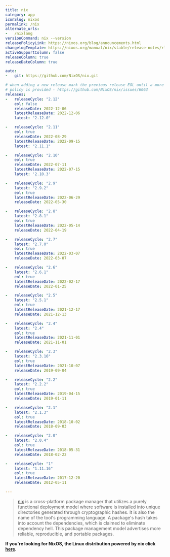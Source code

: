 ```yaml
---
title: nix
category: app
iconSlug: nixos
permalink: /nix
alternate_urls:
-   /nixlang
versionCommand: nix --version
releasePolicyLink: https://nixos.org/blog/announcements.html
changelogTemplate: https://nixos.org/manual/nix/stable/release-notes/rl-__RELEASE_CYCLE__.html
activeSupportColumn: false
releaseColumn: true
releaseDateColumn: true

auto:
-   git: https://github.com/NixOS/nix.git

# when adding a new release mark the previous release EOL until a more detailed
# policy is provided - https://github.com/NixOS/nix/issues/6063
releases:
-   releaseCycle: "2.12"
    eol: false
    releaseDate: 2022-12-06
    latestReleaseDate: 2022-12-06
    latest: "2.12.0"

-   releaseCycle: "2.11"
    eol: true
    releaseDate: 2022-08-29
    latestReleaseDate: 2022-09-15
    latest: "2.11.1"

-   releaseCycle: "2.10"
    eol: true
    releaseDate: 2022-07-11
    latestReleaseDate: 2022-07-15
    latest: '2.10.3'

-   releaseCycle: "2.9"
    latest: "2.9.2"
    eol: true
    latestReleaseDate: 2022-06-29
    releaseDate: 2022-05-30

-   releaseCycle: "2.8"
    latest: "2.8.1"
    eol: true
    latestReleaseDate: 2022-05-14
    releaseDate: 2022-04-19

-   releaseCycle: "2.7"
    latest: "2.7.0"
    eol: true
    latestReleaseDate: 2022-03-07
    releaseDate: 2022-03-07

-   releaseCycle: "2.6"
    latest: "2.6.1"
    eol: true
    latestReleaseDate: 2022-02-17
    releaseDate: 2022-01-25

-   releaseCycle: "2.5"
    latest: "2.5.1"
    eol: true
    latestReleaseDate: 2021-12-17
    releaseDate: 2021-12-13

-   releaseCycle: "2.4"
    latest: "2.4"
    eol: true
    latestReleaseDate: 2021-11-01
    releaseDate: 2021-11-01

-   releaseCycle: "2.3"
    latest: "2.3.16"
    eol: true
    latestReleaseDate: 2021-10-07
    releaseDate: 2019-09-04

-   releaseCycle: "2.2"
    latest: "2.2.2"
    eol: true
    latestReleaseDate: 2019-04-15
    releaseDate: 2019-01-11

-   releaseCycle: "2.1"
    latest: "2.1.3"
    eol: true
    latestReleaseDate: 2018-10-02
    releaseDate: 2018-09-03

-   releaseCycle: "2.0"
    latest: "2.0.4"
    eol: true
    latestReleaseDate: 2018-05-31
    releaseDate: 2018-02-22

-   releaseCycle: "1"
    latest: "1.11.16"
    eol: true
    latestReleaseDate: 2017-12-20
    releaseDate: 2012-05-11

---
```


> [nix](https://nixos.org/) is a cross-platform package manager that utilizes a purely functional
> deployment model where software is installed into unique directories generated through
> cryptographic hashes. It is also the name of the tool's programming language. A package's hash
> takes into account the dependencies, which is claimed to eliminate dependency hell. This package
> management model advertises more reliable, reproducible, and portable packages.

**If you're looking for NixOS, the Linux distribution powered by nix click [here](./nixos).**
